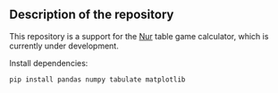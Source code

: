 ##  Description of the repository

This repository is a support for the [Nur](https://stivenreyesdesign.wixsite.com/nur-juego-de-rol) table game calculator, 
which is currently under development.

Install dependencies:
```sh
pip install pandas numpy tabulate matplotlib
```
